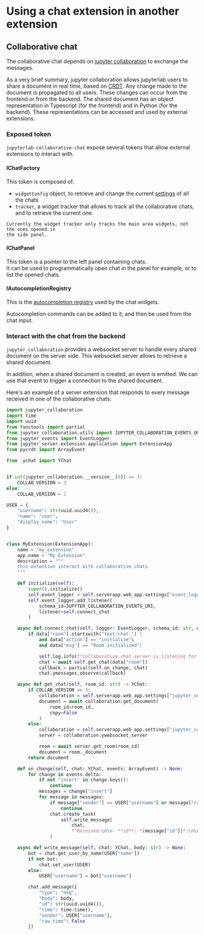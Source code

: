 # Using a chat extension in another extension

## Collaborative chat

The collaborative chat depends on [jupyter collaboration](https://jupyterlab-realtime-collaboration.readthedocs.io/en/latest/index.html)
to exchange the messages.

As a very brief summary, jupyter collaboration allows jupyterlab users to share a
document in real time, based on
[CRDT](https://en.wikipedia.org/wiki/Conflict-free_replicated_data_type). Any change
made to the document is propagated to all users. These changes can occur from the
frontend or from the backend. The shared document has an object representation in
Typescript (for the frontend) and in Python (for the backend). These representations
can be accessed and used by external extensions.

### Exposed token

`jupyterlab-collaborative-chat` expose several tokens that allow external extensions to
interact with.

#### IChatFactory

This token is composed of:

- `widgetConfig` object, to retrieve and change the current [settings](#chat-settings)
of all the chats
- `tracker`, a widget tracker that allows to track all the collaborative chats, and to
retrieve the current one.

```{caution}
Currently the widget tracker only tracks the main area widgets, not the ones opened in
the side panel.
```

#### IChatPanel

This token is a pointer to the left panel containing chats.\
It can be used to programmatically open chat in the panel for example, or to list the
opened chats.

#### IAutocompletionRegistry

This is the [autocompletion registry](#autocompletion-registry) used by the chat
widgets.

Autocompletion commands can be added to it, and then be used from the chat input.

### Interact with the chat from the backend

`jupyter_collaboration` provides a websocket server to handle every shared document
on the server side. This websocket server allows to retrieve a shared document.

In addition, when a shared document is created, an event is emitted. We can use that
event to trigger a connection to the shared document.

Here's an example of a server extension that responds to every message received in one
of the collaborative chats:

```python
import jupyter_collaboration
import time
import uuid
from functools import partial
from jupyter_collaboration.utils import JUPYTER_COLLABORATION_EVENTS_URI
from jupyter_events import EventLogger
from jupyter_server.extension.application import ExtensionApp
from pycrdt import ArrayEvent

from .ychat import YChat


if int(jupyter_collaboration.__version__[0]) >= 3:
    COLLAB_VERSION = 3
else:
    COLLAB_VERSION = 2

USER = {
    "username": str(uuid.uuid4()),
    "name": "user",
    "display_name": "User"
}


class MyExtension(ExtensionApp):
    name = "my_extension"
    app_name = "My Extension"
    description = """
    this extension interact with collaborative chats
    """

    def initialize(self):
        super().initialize()
        self.event_logger = self.serverapp.web_app.settings["event_logger"]
        self.event_logger.add_listener(
            schema_id=JUPYTER_COLLABORATION_EVENTS_URI,
            listener=self.connect_chat
        )

    async def connect_chat(self, logger: EventLogger, schema_id: str, data: dict) -> None:
        if data["room"].startswith("text:chat:") \
            and data["action"] == "initialize"\
            and data["msg"] == "Room initialized":

            self.log.info(f"Collaborative chat server is listening for {data["room"]}")
            chat = await self.get_chat(data["room"])
            callback = partial(self.on_change, chat)
            chat.ymessages.observe(callback)

    async def get_chat(self, room_id: str) -> YChat:
        if COLLAB_VERSION == 3:
            collaboration = self.serverapp.web_app.settings["jupyter_server_ydoc"]
            document = await collaboration.get_document(
                room_id=room_id,
                copy=False
            )
        else:
            collaboration = self.serverapp.web_app.settings["jupyter_collaboration"]
            server = collaboration.ywebsocket_server

            room = await server.get_room(room_id)
            document = room._document
        return document

    def on_change(self, chat: YChat, events: ArrayEvent) -> None:
        for change in events.delta:
            if not "insert" in change.keys():
                continue
            messages = change["insert"]
            for message in messages:
                if message["sender"] == USER["username"] or message["raw_time"]:
                    continue
                chat.create_task(
                    self.write_message(
                        chat,
                        f"Received:\n\n- **id**: *{message["id"]}*:\n\n- **body**: *{message["body"]}*")
                )

    async def write_message(self, chat: YChat, body: str) -> None:
        bot = chat.get_user_by_name(USER["name"])
        if not bot:
            chat.set_user(USER)
        else:
            USER["username"] = bot["username"]

        chat.add_message({
            "type": "msg",
            "body": body,
            "id": str(uuid.uuid4()),
            "time": time.time(),
            "sender": USER["username"],
            "raw_time": False
        })

```
